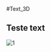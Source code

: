 # Text_3D

## Teste text
 
![1](https://github.com/gustavocarvalho-ra/Text_3D/assets/137126878/468553b5-84ea-4895-8f82-dde5bf1a56f6)
